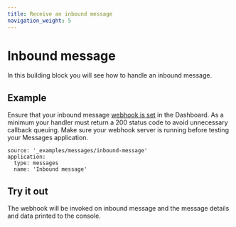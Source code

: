 ```yaml
---
title: Receive an inbound message
navigation_weight: 5
---
```


# Inbound message

In this building block you will see how to handle an inbound message.

## Example

Ensure that your inbound message [webhook is set](/messages/building-blocks/configure-webhooks) in the Dashboard.  As a minimum your handler must return a 200 status code to avoid unnecessary callback queuing. Make sure your webhook server is running before testing your Messages application.

```building_blocks
source: '_examples/messages/inbound-message'
application:
  type: messages
  name: 'Inbound message'
```

## Try it out

The webhook will be invoked on inbound message and the message details and data printed to the console.
